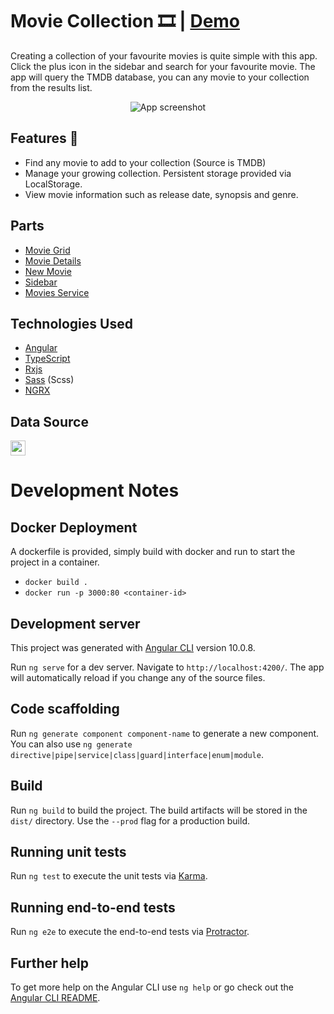# Movie Collection 🎞️ | [Demo](https://samples.neilcamilleri.com/)

Creating a collection of your favourite movies is quite simple with this app. Click the plus icon in the sidebar and search for your favourite movie. The app will query the TMDB database, you can any movie to your collection from the results list.


<p align="center">
  <img src="https://cms.granular.systems/api/assets/64f13876-bf35-416c-b23a-0fa1dfa140a6/?height=400" alt="App screenshot">
</p>

## Features 🚀

- Find any movie to add to your collection (Source is TMDB)
- Manage your growing collection. Persistent storage provided via LocalStorage.
- View movie information such as release date, synopsis and genre.

## Parts
- [Movie Grid](https://github.com/neilcamilleri/movie-collection-ng/tree/master/src/app/movie-grid)
- [Movie Details](https://github.com/neilcamilleri/movie-collection-ng/tree/master/src/app/movie-details)
- [New Movie](https://github.com/neilcamilleri/movie-collection-ng/tree/master/src/app/new-movie)
- [Sidebar](https://github.com/neilcamilleri/movie-collection-ng/tree/master/src/app/sidebar)
- [Movies Service](https://github.com/neilcamilleri/movie-collection-ng/tree/master/src/app/movies)


## Technologies Used

- [Angular](https://angular.io/)
- [TypeScript](https://www.typescriptlang.org/)
- [Rxjs](https://github.com/ReactiveX/rxjs)
- [Sass](http://sass-lang.com/) (Scss)
- [NGRX](https://ngrx.io/)

## Data Source
<a href="https://www.themoviedb.org">
<img src="https://www.themoviedb.org/assets/2/v4/logos/v2/blue_short-8e7b30f73a4020692ccca9c88bafe5dcb6f8a62a4c6bc55cd9ba82bb2cd95f6c.svg" height="24">
</a>


# Development Notes

## Docker Deployment

A dockerfile is provided, simply build with docker and run to start the project in a container.

- `docker build .`
- `docker run -p 3000:80 <container-id>`

## Development server

This project was generated with [Angular CLI](https://github.com/angular/angular-cli) version 10.0.8.

Run `ng serve` for a dev server. Navigate to `http://localhost:4200/`. The app will automatically reload if you change any of the source files.

## Code scaffolding

Run `ng generate component component-name` to generate a new component. You can also use `ng generate directive|pipe|service|class|guard|interface|enum|module`.

## Build

Run `ng build` to build the project. The build artifacts will be stored in the `dist/` directory. Use the `--prod` flag for a production build.

## Running unit tests

Run `ng test` to execute the unit tests via [Karma](https://karma-runner.github.io).

## Running end-to-end tests

Run `ng e2e` to execute the end-to-end tests via [Protractor](http://www.protractortest.org/).

## Further help

To get more help on the Angular CLI use `ng help` or go check out the [Angular CLI README](https://github.com/angular/angular-cli/blob/master/README.md).
